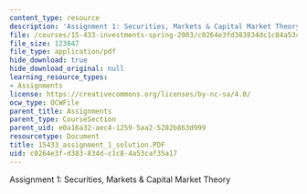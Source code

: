 ```yaml
---
content_type: resource
description: 'Assignment 1: Securities, Markets & Capital Market Theory'
file: /courses/15-433-investments-spring-2003/c0264e3fd383834dc1c84a53caf35a17_15433_assignment_1_solution.PDF
file_size: 123847
file_type: application/pdf
hide_download: true
hide_download_original: null
learning_resource_types:
- Assignments
license: https://creativecommons.org/licenses/by-nc-sa/4.0/
ocw_type: OCWFile
parent_title: Assignments
parent_type: CourseSection
parent_uid: e0a16a32-aec4-1259-5aa2-5282b863d999
resourcetype: Document
title: 15433_assignment_1_solution.PDF
uid: c0264e3f-d383-834d-c1c8-4a53caf35a17
---
```

Assignment 1: Securities, Markets & Capital Market Theory